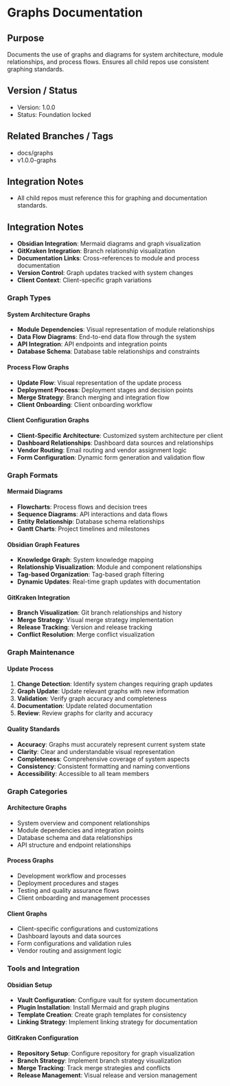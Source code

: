 # Graphs Documentation

## Purpose

Documents the use of graphs and diagrams for system architecture, module relationships, and process flows. Ensures all child repos use consistent graphing standards.

## Version / Status

- Version: 1.0.0
- Status: Foundation locked

## Related Branches / Tags

- docs/graphs
- v1.0.0-graphs

## Integration Notes

- All child repos must reference this for graphing and documentation standards.

## Integration Notes

- **Obsidian Integration**: Mermaid diagrams and graph visualization
- **GitKraken Integration**: Branch relationship visualization
- **Documentation Links**: Cross-references to module and process documentation
- **Version Control**: Graph updates tracked with system changes
- **Client Context**: Client-specific graph variations

### Graph Types

#### System Architecture Graphs

- **Module Dependencies**: Visual representation of module relationships
- **Data Flow Diagrams**: End-to-end data flow through the system
- **API Integration**: API endpoints and integration points
- **Database Schema**: Database table relationships and constraints

#### Process Flow Graphs

- **Update Flow**: Visual representation of the update process
- **Deployment Process**: Deployment stages and decision points
- **Merge Strategy**: Branch merging and integration flow
- **Client Onboarding**: Client onboarding workflow

#### Client Configuration Graphs

- **Client-Specific Architecture**: Customized system architecture per client
- **Dashboard Relationships**: Dashboard data sources and relationships
- **Vendor Routing**: Email routing and vendor assignment logic
- **Form Configuration**: Dynamic form generation and validation flow

### Graph Formats

#### Mermaid Diagrams

- **Flowcharts**: Process flows and decision trees
- **Sequence Diagrams**: API interactions and data flows
- **Entity Relationship**: Database schema relationships
- **Gantt Charts**: Project timelines and milestones

#### Obsidian Graph Features

- **Knowledge Graph**: System knowledge mapping
- **Relationship Visualization**: Module and component relationships
- **Tag-based Organization**: Tag-based graph filtering
- **Dynamic Updates**: Real-time graph updates with documentation

#### GitKraken Integration

- **Branch Visualization**: Git branch relationships and history
- **Merge Strategy**: Visual merge strategy implementation
- **Release Tracking**: Version and release tracking
- **Conflict Resolution**: Merge conflict visualization

### Graph Maintenance

#### Update Process

1. **Change Detection**: Identify system changes requiring graph updates
2. **Graph Update**: Update relevant graphs with new information
3. **Validation**: Verify graph accuracy and completeness
4. **Documentation**: Update related documentation
5. **Review**: Review graphs for clarity and accuracy

#### Quality Standards

- **Accuracy**: Graphs must accurately represent current system state
- **Clarity**: Clear and understandable visual representation
- **Completeness**: Comprehensive coverage of system aspects
- **Consistency**: Consistent formatting and naming conventions
- **Accessibility**: Accessible to all team members

### Graph Categories

#### Architecture Graphs

- System overview and component relationships
- Module dependencies and integration points
- Database schema and data relationships
- API structure and endpoint relationships

#### Process Graphs

- Development workflow and processes
- Deployment procedures and stages
- Testing and quality assurance flows
- Client onboarding and management processes

#### Client Graphs

- Client-specific configurations and customizations
- Dashboard layouts and data sources
- Form configurations and validation rules
- Vendor routing and assignment logic

### Tools and Integration

#### Obsidian Setup

- **Vault Configuration**: Configure vault for system documentation
- **Plugin Installation**: Install Mermaid and graph plugins
- **Template Creation**: Create graph templates for consistency
- **Linking Strategy**: Implement linking strategy for documentation

#### GitKraken Configuration

- **Repository Setup**: Configure repository for graph visualization
- **Branch Strategy**: Implement branch strategy visualization
- **Merge Tracking**: Track merge strategies and conflicts
- **Release Management**: Visual release and version management
